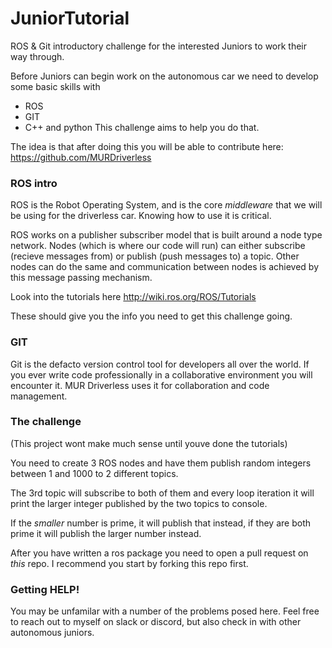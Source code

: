 # JuniorTutorial

ROS & Git introductory challenge for the interested Juniors to work their way through.

Before Juniors can begin work on the autonomous car we need to develop some basic skills with 
* ROS
* GIT
* C++ and python
This challenge aims to help you do that. 

The idea is that after doing this you will be able to contribute here: https://github.com/MURDriverless
### ROS intro

ROS is the Robot Operating System, and is the core _middleware_ that we will be using for the driverless car. Knowing how to use it is critical. 

ROS works on a publisher subscriber model that is built around a node type network. Nodes (which is where our code will run) can either subscribe (recieve messages from) or publish (push messages to) a topic. Other nodes can do the same and communication between nodes is achieved by this message passing mechanism. 

Look into the tutorials here http://wiki.ros.org/ROS/Tutorials

These should give you the info you need to get this challenge going.

### GIT 
Git is the defacto version control tool for developers all over the world. If you ever write code professionally in a collaborative environment you will encounter it. MUR Driverless uses it for collaboration and code management. 

### The challenge

(This project wont make much sense until youve done the tutorials)

You need to create 3 ROS nodes and have them publish random integers between 1 and 1000 to 2 different topics. 

The 3rd topic will subscribe to both of them and every loop iteration it will print the larger integer published by the two topics to console. 

If the *smaller* number is prime, it will publish that instead, if they are both prime it will publish the larger number instead.

After you have written a ros package you need to open a pull request on *this* repo. I recommend you start by forking this repo first.

### Getting HELP!

You may be unfamilar with a number of the problems posed here. Feel free to reach out to myself on slack or discord, but also check in with other autonomous juniors.



